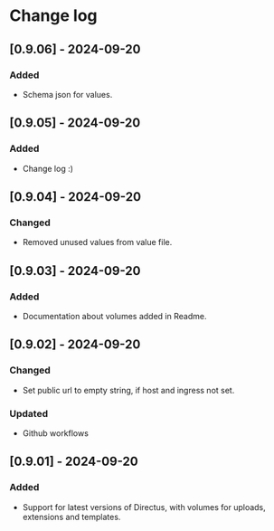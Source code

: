 # Change log

## [0.9.06] - 2024-09-20

### Added

- Schema json for values.

## [0.9.05] - 2024-09-20

### Added

- Change log :)

## [0.9.04] - 2024-09-20

### Changed

- Removed unused values from value file.

## [0.9.03] - 2024-09-20

### Added

- Documentation about volumes added in Readme.

## [0.9.02] - 2024-09-20

### Changed

- Set public url to empty string, if host and ingress not set.

### Updated

- Github workflows

## [0.9.01] - 2024-09-20

### Added

- Support for latest versions of Directus, with volumes for uploads, extensions and templates.
